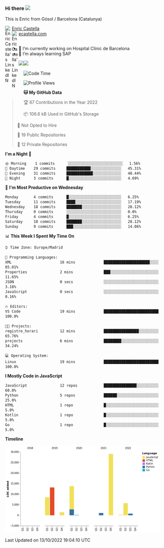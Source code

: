 ### Hi there <img src="https://media.giphy.com/media/hvRJCLFzcasrR4ia7z/giphy.gif" width="25px">

This is Enric from Gósol / Barcelona (Catalunya) 

<a href="https://www.linkedin.com/in/enric-castella/">
  <img align="left" alt="Enric Castella's LinkedIN" width="22px" src="https://raw.githubusercontent.com/peterthehan/peterthehan/master/assets/linkedin.svg" />
  Enric Castella
</a><br>

<a href="https://www.linkedin.com/in/enric-castella/">
  <img align="left" alt="Enric Castella's LinkedIN" width="22px" src="https://cdn-icons-png.flaticon.com/128/2034/2034607.png" />
  ecastella.com
</a><br><br>

- 🔭 I’m currently working on Hospital Clínic de Barcelona
- 🌱 I’m always learning SAP

<img align="left" height="170" src="https://github-readme-stats.vercel.app/api/top-langs/?username=enric11&layout=compact">

<img height="170" src="https://github-readme-stats.vercel.app/api?username=enric11&count_private=true&show_icons=true">

<!--START_SECTION:waka-->
![Code Time](http://img.shields.io/badge/Code%20Time-83%20hrs%2024%20mins-blue)

![Profile Views](http://img.shields.io/badge/Profile%20Views-0-blue)

**🐱 My GitHub Data** 

> 🏆 67 Contributions in the Year 2022
 > 
> 📦 106.6 kB Used in GitHub's Storage 
 > 
> 🚫 Not Opted to Hire
 > 
> 📜 19 Public Repositories 
 > 
> 🔑 12 Private Repositories  
 > 
**I'm a Night 🦉** 

```text
🌞 Morning    1 commits      ░░░░░░░░░░░░░░░░░░░░░░░░░   1.56% 
🌆 Daytime    29 commits     ███████████░░░░░░░░░░░░░░   45.31% 
🌃 Evening    31 commits     ████████████░░░░░░░░░░░░░   48.44% 
🌙 Night      3 commits      █░░░░░░░░░░░░░░░░░░░░░░░░   4.69%

```
📅 **I'm Most Productive on Wednesday** 

```text
Monday       4 commits      █░░░░░░░░░░░░░░░░░░░░░░░░   6.25% 
Tuesday      11 commits     ████░░░░░░░░░░░░░░░░░░░░░   17.19% 
Wednesday    18 commits     ███████░░░░░░░░░░░░░░░░░░   28.12% 
Thursday     0 commits      ░░░░░░░░░░░░░░░░░░░░░░░░░   0.0% 
Friday       4 commits      █░░░░░░░░░░░░░░░░░░░░░░░░   6.25% 
Saturday     18 commits     ███████░░░░░░░░░░░░░░░░░░   28.12% 
Sunday       9 commits      ███░░░░░░░░░░░░░░░░░░░░░░   14.06%

```


📊 **This Week I Spent My Time On** 

```text
⌚︎ Time Zone: Europe/Madrid

💬 Programming Languages: 
XML                      16 mins             █████████████████████░░░░   85.01% 
Properties               2 mins              ███░░░░░░░░░░░░░░░░░░░░░░   11.65% 
JSON                     0 secs              ░░░░░░░░░░░░░░░░░░░░░░░░░   3.18% 
JavaScript               0 secs              ░░░░░░░░░░░░░░░░░░░░░░░░░   0.16%

🔥 Editors: 
VS Code                  19 mins             █████████████████████████   100.0%

🐱‍💻 Projects: 
registre_horari          12 mins             ████████████████░░░░░░░░░   65.76% 
projects                 6 mins              ████████░░░░░░░░░░░░░░░░░   34.24%

💻 Operating System: 
Linux                    19 mins             █████████████████████████   100.0%

```

**I Mostly Code in JavaScript** 

```text
JavaScript               12 repos            ███████████████░░░░░░░░░░   60.0% 
Python                   5 repos             ██████░░░░░░░░░░░░░░░░░░░   25.0% 
HTML                     1 repo              █░░░░░░░░░░░░░░░░░░░░░░░░   5.0% 
Kotlin                   1 repo              █░░░░░░░░░░░░░░░░░░░░░░░░   5.0% 
Go                       1 repo              █░░░░░░░░░░░░░░░░░░░░░░░░   5.0%

```


**Timeline**

![Chart not found](https://raw.githubusercontent.com/enric11/enric11/main/charts/bar_graph.png) 


 Last Updated on 13/10/2022 19:04:10 UTC
<!--END_SECTION:waka-->

<!-- ![](https://visitor-badge.glitch.me/badge?page_id=enric11.enric11) -->

